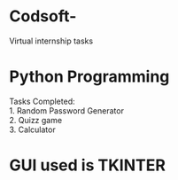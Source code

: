 # Codsoft-
Virtual internship tasks<br>

# Python Programming
Tasks Completed:<br>
    1. Random Password Generator<br>
    2. Quizz game<br>
    3. Calculator<br>

# GUI used is TKINTER 

